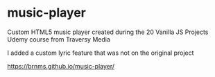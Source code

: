 # music-player

Custom HTML5 music player created during the 20 Vanilla JS Projects Udemy course from Traversy Media

I added a custom lyric feature that was not on the original project

https://brnms.github.io/music-player/
